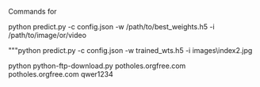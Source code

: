 
Commands for 

python predict.py -c config.json -w /path/to/best_weights.h5 -i /path/to/image/or/video


"""python predict.py -c config.json -w trained_wts.h5 -i images\index2.jpg

python python-ftp-download.py potholes.orgfree.com potholes.orgfree.com qwer1234
